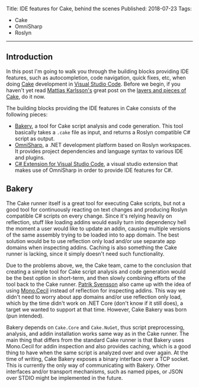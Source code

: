 Title: IDE features for Cake, behind the scenes
Published: 2018-07-23
Tags:
- Cake
- OmniSharp
- Roslyn
---
## Introduction
In this post I'm going to walk you through the building blocks providing IDE features, such as autocompletion, code navigation, quick fixes, etc, when doing [Cake](https://cakebuild.net/) development in [Visual Studio Code](https://code.visualstudio.com/). Before we begin, if you haven't yet read [Mattias Karlsson's](https://www.devlead.se/) great post on the [layers and pieces of Cake](https://hackernoon.com/dispelling-the-magic-6dc0fdfe476c), do it now.

The building blocks providing the IDE features in Cake consists of the following pieces:
* [Bakery](https://github.com/cake-build/bakery), a tool for Cake script analysis and code generation. This tool basically takes a `.cake` file as input, and returns a Roslyn compatible C# script as output.
* [OmniSharp](https://github.com/OmniSharp/omnisharp-roslyn), a .NET development platform based on Roslyn workspaces. It provides project dependencies and language syntax to various IDE and plugins.
* [C# Extension for Visual Studio Code](https://github.com/OmniSharp/omnisharp-vscode), a visual studio extension that makes use of OmniSharp in order to provide IDE features for C#.

## Bakery
The Cake runner itself is a great tool for executing Cake scripts, but not a good tool for continuously reacting on text changes and producing Roslyn compatible C# scripts on every change. Since it's relying heavily on reflection, stuff like loading addins would easily turn into dependency hell the moment a user would like to update an addin, causing multiple versions of the same assembly trying to be loaded into to app domain. The best solution would be to use reflection only load and/or use separate app domains when inspecting addins. Caching is also something the Cake runner is lacking, since it simply doesn't need such functionality.

Due to the problems above, we, the Cake team, came to the conclusion that creating a simple tool for Cake script analysis and code generation would be the best option in short-term, and then slowly combining efforts of the tool back to the Cake runner. [Patrik Svensson](https://www.patriksvensson.se/) also came up with the idea of using [Mono.Cecil](https://github.com/jbevain/cecil/) instead of reflection for inspecting addins. This way we didn't need to worry about app domains and/or use reflection only load, which by the time didn't work on .NET Core (don't know if it still does), a target we wanted to support at that time. However, Cake Bakery was born (pun intended).

Bakery depends on `Cake.Core` and `Cake.NuGet`, thus script preprocessing, analysis, and addin installation works same way as in the Cake runner. The main thing that differs from the standard Cake runner is that Bakery uses Mono.Cecil for addin inspection and also provides caching, which is a good thing to have when the same script is analyzed over and over again. At the time of writing, Cake Bakery exposes a binary interface over a TCP socket. This is currently the only way of communicating with Bakery. Other interfaces and/or transport mechanisms, such as named pipes, or JSON over STDIO might be implemented in the future.